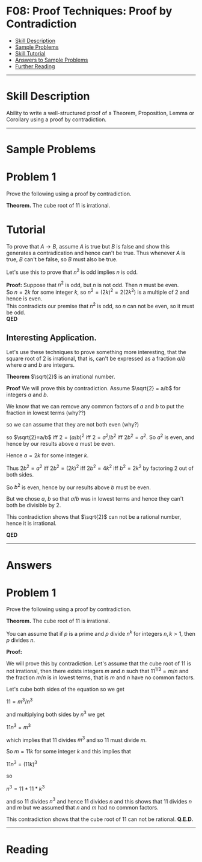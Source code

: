 # F08: Proof Techniques: Proof by Contradiction


* [Skill Description](#skill-description)
* [Sample Problems](#Sample-Problems)
* [Skill Tutorial](#Tutorial)
* [Answers to Sample Problems](#Answers)
* [Further Reading](#Reading)

---

# Skill Description

Ability to write a well-structured proof of a Theorem, Proposition, Lemma or Corollary using a proof by contradiction.

---

# Sample Problems

# Problem 1
Prove the following using a proof by contradiction.

**Theorem.** The cube root of 11 is irrational.

# Tutorial

To prove that $A \rightarrow B$, assume $A$ is true but $B$ is false and show this generates a contradication and hence can't be true.  Thus whenever $A$ is true, $B$ can't be false, so $B$ must also be true.

Let's use this to prove that $n^2$ is odd implies $n$ is odd.

**Proof:**
Suppose that $n^2$ is odd, but $n$ is not odd. Then $n$ must be even.
<br>
So $n=2k$ for some integer $k$, so $n^2 = (2k)^2 = 2(2k^2)$ is a multiple of 2 and hence is even.
<br>
This contradicts our premise that $n^2$ is odd, so $n$ can not be even, so it must be odd.
<br>
**QED**

## Interesting Application.
Let's use these techniques to prove something more interesting, that the square root of 2 is irrational, that is, can't be expressed as a fraction $a/b$ where $a$ and $b$ are integers.

**Theorem**  $\sqrt{2}$ is an irrational number.

**Proof**
We will prove this by contradiction. Assume $\sqrt{2} = a/b$ for integers $a$ and $b$.

We know that we can remove any common factors of $a$ and $b$ to put the fraction in lowest terms (why??)

so we can assume that they are not both even (why?)

so $\sqrt{2}=a/b$ iff $2 = (a/b)^2$ iff $2=a^2/b^2$ iff $2b^2 = a^2$. So $a^2$ is even, and hence by our results above $a$ must be even.

Hence $a=2k$ for some integer $k$.

Thus $2b^2=a^2$ iff $2b^2=(2k)^2$ iff $2b^2 = 4k^2$ iff $b^2=2k^2$ by factoring 2 out of both sides.

So $b^2$ is even, hence by our results above $b$ must be even.

But we chose $a$, $b$ so that $a/b$ was in lowest terms and hence they can't both be divisible by $2$.

This contradiction shows that $\sqrt{2}$ can not be a rational number, hence it is irrational.

**QED**


---

# Answers

# Problem 1
Prove the following using a proof by contradiction.

**Theorem.** The cube root of 11 is irrational.

You can assume that if $p$ is a prime and $p$ divide $n^k$ for integers $n,k>1$,
then $p$ divides $n$.

**Proof:** 

We will prove this by contradiction. Let's assume that the cube root of 11 is not irrational,
then there exists integers $m$ and $n$ such that $11^{1/3}=m/n$ and the fraction $m/n$ is in lowest terms,
that is $m$ and $n$ have no common factors.

Let's cube both sides of the equation so we get

$11 = m^3/n^3$

and multiplying both sides by $n^3$ we get

$11 n^3 = m^3$

which implies that 11 divides $m^3$ and so 11 must divide $m$.

So $m = 11k$ for some integer $k$ and this implies that

$11 n^3 = (11 k)^3$

so 

$n^3 = 11* 11 * k^3$

and so 11 divides $n^3$ and hence 11 divides $n$ and this shows that 11 divides $n$ and $m$
but we assumed that $n$ and $m$ had no common factors. 

This contradiction shows that the cube root of 11 can not be rational.
**Q.E.D.**




---

# Reading
